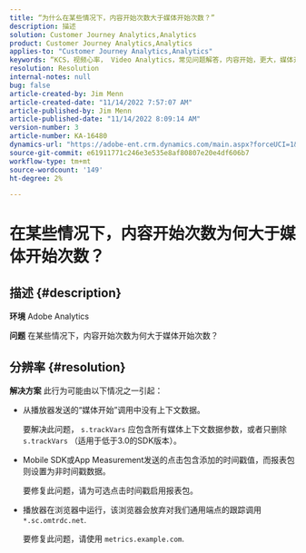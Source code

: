 ```yaml
---
title: “为什么在某些情况下，内容开始次数大于媒体开始次数？”
description: 描述
solution: Customer Journey Analytics,Analytics
product: Customer Journey Analytics,Analytics
applies-to: "Customer Journey Analytics,Analytics"
keywords: “KCS，视频心率， Video Analytics，常见问题解答，内容开始，更大，媒体开始， Adobe Analytics”
resolution: Resolution
internal-notes: null
bug: false
article-created-by: Jim Menn
article-created-date: "11/14/2022 7:57:07 AM"
article-published-by: Jim Menn
article-published-date: "11/14/2022 8:09:14 AM"
version-number: 3
article-number: KA-16480
dynamics-url: "https://adobe-ent.crm.dynamics.com/main.aspx?forceUCI=1&pagetype=entityrecord&etn=knowledgearticle&id=f2f8c0e9-f163-ed11-9561-6045bd006b4b"
source-git-commit: e61911771c246e3e535e8af80807e20e4df606b7
workflow-type: tm+mt
source-wordcount: '149'
ht-degree: 2%

---
```


# 在某些情况下，内容开始次数为何大于媒体开始次数？

## 描述 {#description}


<b>环境</b>
Adobe Analytics

<b>问题</b>
在某些情况下，内容开始次数为何大于媒体开始次数？


## 分辨率 {#resolution}


<b>解决方案</b>
此行为可能由以下情况之一引起：

- 从播放器发送的“媒体开始”调用中没有上下文数据。

   要解决此问题， `s.trackVars` 应包含所有媒体上下文数据参数，或者只删除 `s.trackVars` （适用于低于3.0的SDK版本）。
- Mobile SDK或App Measurement发送的点击包含添加的时间戳值，而报表包则设置为非时间戳数据。

   要修复此问题，请为可选点击时间戳启用报表包。
- 播放器在浏览器中运行，该浏览器会放弃对我们通用端点的跟踪调用 `*.sc.omtrdc.net`.

   要修复此问题，请使用 `metrics.example.com`.

